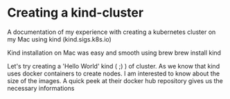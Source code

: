 # Creating a kind-cluster
A documentation of my experience with creating a kubernetes cluster on my Mac using kind (kind.sigs.k8s.io)

Kind installation on Mac was easy and smooth using brew
  brew install kind

Let's try creating a 'Hello World' kind ( ;) )  of cluster. As we know that kind uses docker containers to create nodes. I am interested to know about the size of the images. A quick peek at their docker hub repository gives us the necessary informations
